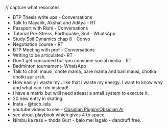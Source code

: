 // capture what resonates
- BTP Thesis write ups - Conversations
- Talk to Mayank, Akshat and Aditya - RT
- Passport with Rishi - Conversations 
- Tutorial Pre-Stress, Earthquake, Soil - WhatsApp
- Study Soil Dynamics chap 8 - Convo
- Negotiation course - RT
- BTP Meeting with prof - Conversations
- Writing to be articulated- RT
- Don't get consumed but you consume social media - RT
- Badminton tournament- WhatsApp 
- Talk to choti mausi, chote mama, bare mama and bari mausi, chotka chotki aur arsh.
- How easily i waste my...like that i waste my energy. I want to know why and what can i do instead!
- i have a matrix but willl need atleast a small system to execute it.
- 20 new entry in skating.
- Insta - @tech_iela
- youtube videos to see - [Obsidian Plugins](https://www.youtube.com/watch?v=cBm95iCcX2E)[Obsidian AI](https://www.youtube.com/watch?v=tNAsLbGdM6A)
- see about playbook which gives 4 tb space.
- Nimbu ka rass + thoda Gurr - balo mei lagalo - dandruff free.